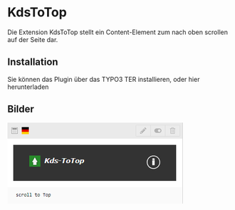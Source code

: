 # KdsToTop
Die Extension KdsToTop stellt ein Content-Element zum nach oben scrollen auf der Seite dar.


## Installation
Sie können das Plugin über das TYPO3 TER installieren, oder hier herunterladen
## Bilder
![](Documentation/Images/kdstotop.png)